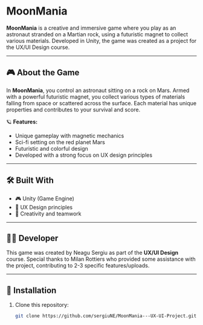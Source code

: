 # MoonMania

**MoonMania** is a creative and immersive game where you play as an astronaut stranded on a Martian rock, using a futuristic magnet to collect various materials. Developed in Unity, the game was created as a project for the UX/UI Design course.

---

## 🎮 About the Game

In **MoonMania**, you control an astronaut sitting on a rock on Mars. Armed with a powerful futuristic magnet, you collect various types of materials falling from space or scattered across the surface. Each material has unique properties and contributes to your survival and score.

🪐 **Features:**
- Unique gameplay with magnetic mechanics  
- Sci-fi setting on the red planet Mars  
- Futuristic and colorful design  
- Developed with a strong focus on UX design principles

---

## 🛠️ Built With

- 🎮 Unity (Game Engine)  
- 🎨 UX Design principles  
- 🧠 Creativity and teamwork

---

## 👨‍🚀 Developer

This game was created by Neagu Sergiu as part of the **UX/UI Design** course.
Special thanks to Milan Rottiers who provided some assistance with the project, contributing to 2-3 specific features/uploads.

---

## 🚀 Installation

1. Clone this repository:
   ```bash
   git clone https://github.com/sergiuNE/MoonMania---UX-UI-Project.git
